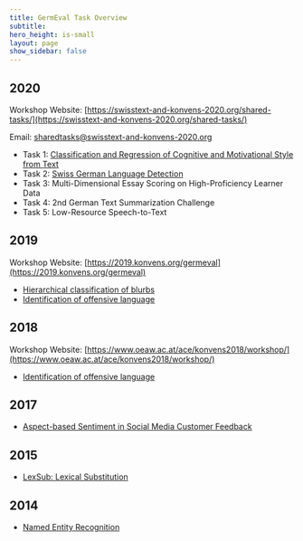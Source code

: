 ```yaml
---
title: GermEval Task Overview
subtitle:
hero_height: is-small
layout: page
show_sidebar: false
---
```


## 2020

Workshop Website: [https://swisstext-and-konvens-2020.org/shared-tasks/](https://swisstext-and-konvens-2020.org/shared-tasks/)

Email: sharedtasks@swisstext-and-konvens-2020.org 

* Task 1: [Classification and Regression of Cognitive and Motivational Style from Text](https://www.inf.uni-hamburg.de/en/inst/ab/lt/resources/data/germeval-2020-cognitive-motive.html)
* Task 2: [Swiss German Language Detection](https://sites.google.com/view/gswid2020)
* Task 3: Multi-Dimensional Essay Scoring on High-Proficiency Learner Data
* Task 4: 2nd German Text Summarization Challenge
* Task 5: Low-Resource Speech-to-Text

## 2019

Workshop Website: [https://2019.konvens.org/germeval](https://2019.konvens.org/germeval)

* [Hierarchical classification of blurbs](https://competitions.codalab.org/competitions/20139)
* [Identification of offensive language](https://projects.fzai.h-da.de/iggsa/)

## 2018

Workshop Website: [https://www.oeaw.ac.at/ace/konvens2018/workshop/](https://www.oeaw.ac.at/ace/konvens2018/workshop/)

* [Identification of offensive language](https://projects.fzai.h-da.de/iggsa/germeval-2018/)

## 2017

* [Aspect-based Sentiment in Social Media Customer Feedback](https://sites.google.com/view/germeval2017-absa/home)

## 2015

* [LexSub: Lexical Substitution](https://sites.google.com/site/germeval2015/)

## 2014

* [Named Entity Recognition](https://sites.google.com/site/germeval2014ner/)
